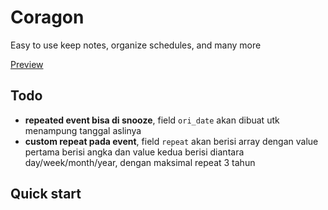 # Coragon
Easy to use keep notes, organize schedules, and many more

[Preview](https://coragon.web.app/)

## Todo

- **repeated event bisa di snooze**, field `ori_date` akan dibuat utk menampung tanggal aslinya
- **custom repeat pada event**, field `repeat` akan berisi array dengan value pertama berisi angka dan value kedua berisi diantara day/week/month/year, dengan maksimal repeat 3 tahun

## Quick start
